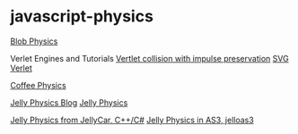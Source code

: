 javascript-physics
==================

[Blob Physics](http://cowboyprogramming.com/2007/01/05/blob-physics/)

Verlet Engines and Tutorials
[Vertlet collision with impulse preservation](http://codeflow.org/entries/2010/nov/29/verlet-collision-with-impulse-preservation/)
[SVG Verlet](https://github.com/miketucker/svg-verlet.js)


[Coffee Physics](https://github.com/soulwire/Coffee-Physics)

[Jelly Physics Blog](http://www.thomcc.io/2014/02/02/implementing-jelly-physics.html)
[Jelly Physics](https://gist.github.com/thomcc/8774040#file-script-js-L58-L152)

[Jelly Physics from JellyCar, C++/C#](http://walaber.com/wordpress/?p=85)
[Jelly Physics in AS3, jelloas3](https://code.google.com/p/jelloas3/)

